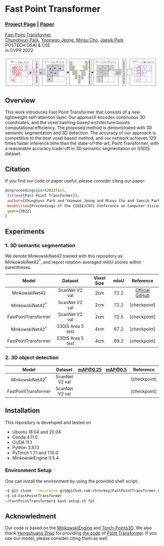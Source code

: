 # Fast Point Transformer
### [Project Page](http://cvlab.postech.ac.kr/research/FPT/) | [Paper](https://arxiv.org/abs/2112.04702)

[Fast Point Transformer](https://arxiv.org/abs/2112.04702)  
 [Chunghyun Park](https://chrockey.github.io/),
 [Yoonwoo Jeong](https://yoonwoojeong.medium.com/about),
 [Minsu Cho](http://cvlab.postech.ac.kr/~mcho/),
 [Jaesik Park](http://jaesik.info/)<br>
 POSTECH GSAI & CSE<br>
in CVPR 2022

<div style="text-align:center">
<img src="assets/overview.png" alt="An Overview of the proposed pipeline"/>
</div>

## Overview
This work introduces Fast Point Transformer that consists of a new lightweight self-attention layer. Our approach encodes continuous 3D coordinates, and the voxel hashing-based architecture boosts computational efficiency. The proposed method is demonstrated with 3D semantic segmentation and 3D detection. The accuracy of our approach is competitive to the best voxel based method, and our network achieves 129 times faster inference time than the state-of-the-art, Point Transformer, with a reasonable accuracy trade-off in 3D semantic segmentation on S3DIS dataset.

## Citation
If you find our code or paper useful, please consider citing our paper:

 ```BibTeX
@inproceedings{park2022fast,
  title={{Fast Point Transformer}},
  author={Chunghyun Park and Yoonwoo Jeong and Minsu Cho and Jaesik Park},
  booktitle={Proceedings of the {IEEE/CVF} Conference on Computer Vision and Pattern Recognition (CVPR)},
  year={2022}
}
```

## Experiments
### 1. 3D semantic segmentation
We denote MinkowskiNet42 trained with this repository as MinkowskiNet42<sup>&dagger;</sup>, and report rotation-averaged mIoU scores within parentheses.

| Model                                   | Dataset           | Voxel Size | mIoU | Reference |
|:---------------------------------------:|:-----------------:|:----------:|:--------:|:---------:|
| MinkowskiNet42                          | ScanNet V2 val    | 2cm        | 72.2 | [Official GitHub](https://github.com/chrischoy/SpatioTemporalSegmentation) |
| MinkowskiNet42<sup>&dagger;</sup> <br/> | ScanNet V2 val    | 2cm        | 72.1 | [checkpoint] |
| FastPointTransformer                    | ScanNet V2 val    | 2cm        | 72.5 | [checkpoint] |
| MinkowskiNet42<sup>&dagger;</sup> <br/> | S3DIS Area 5 test | 4cm        | 67.2 | [checkpoint] |
| FastPointTransformer                    | S3DIS Area 5 test | 4cm        | 69.2 | [checkpoint] |

### 2. 3D object detection
| Model                                   | Dataset        | mAP@0.25 | mAP@0.5 | Reference    |
|:---------------------------------------:|:--------------:|:--------:|:-------:|:------------:|
| MinkowskiNet42<sup>&dagger;</sup> <br/> | ScanNet V2 val |          |         | [checkpoint] |
| FastPointTransformer                    | ScanNet V2 val |          |         | [checkpoint] |

## Installation
This repository is developed and tested on

- Ubuntu 18.04 and 20.04
- Conda 4.11.0
- CUDA 11.1
- Python 3.8.13
- PyTorch 1.7.1 and 1.10.0
- MinkowskiEngine 0.5.4

### Environment Setup
One can install the environment by using the provided shell script:
```bash
~$ git clone --recursive git@github.com:chrockey/FastPointTransformer.git
~$ cd FastPointTransformer
~/FastPointTransformer$ bash setup.sh fpt
```

## Acknowledment

Our code is based on the [MinkowskiEngine](https://github.com/NVIDIA/MinkowskiEngine) and [Torch-Points3D](https://github.com/torch-points3d/torch-points3d).
We also thank [Hengshuang Zhao](https://hszhao.github.io/) for providing [the code](https://github.com/POSTECH-CVLab/point-transformer) of [Point Transformer](https://arxiv.org/abs/2012.09164).
If you use our model, please consider citing them as well.
